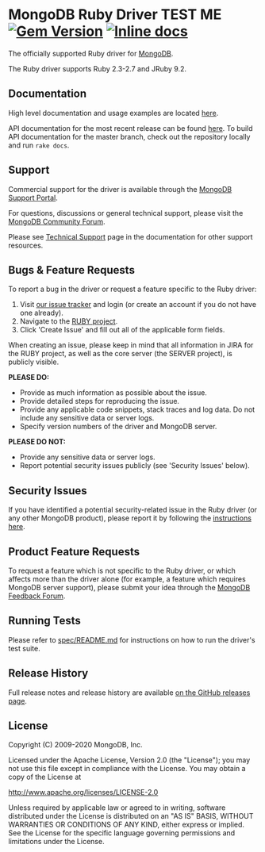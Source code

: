 MongoDB Ruby Driver TEST ME
[![Gem Version][rubygems-img]][rubygems-url]
[![Inline docs][inch-img]][inch-url]
================================================================

The officially supported Ruby driver for [MongoDB](https://www.mongodb.org/).

The Ruby driver supports Ruby 2.3-2.7 and JRuby 9.2.


Documentation
-------------

High level documentation and usage examples are located
[here](http://docs.mongodb.org/ecosystem/drivers/ruby/).

API documentation for the most recent release can be found
[here](https://docs.mongodb.com/ruby-driver/current/api/).
To build API documentation for the master branch, check out the
repository locally and run `rake docs`.


Support
-------

Commercial support for the driver is available through the
[MongoDB Support Portal](https://support.mongodb.com/).

For questions, discussions or general technical support, please visit the
[MongoDB Community Forum](https://developer.mongodb.com/community/forums/tags/c/drivers-odms-connectors/7/ruby-driver).

Please see [Technical Support](https://docs.mongodb.com/manual/support/) page
in the documentation for other support resources.


Bugs & Feature Requests
-----------------------

To report a bug in the driver or request a feature specific to the Ruby driver:

1. Visit [our issue tracker](https://jira.mongodb.org/) and login
(or create an account if you do not have one already).
2. Navigate to the [RUBY project](https://jira.mongodb.org/browse/RUBY).
3. Click 'Create Issue' and fill out all of the applicable form fields.

When creating an issue, please keep in mind that all information in JIRA
for the RUBY project, as well as the core server (the SERVER project),
is publicly visible.

**PLEASE DO:**

- Provide as much information as possible about the issue.
- Provide detailed steps for reproducing the issue.
- Provide any applicable code snippets, stack traces and log data.
  Do not include any sensitive data or server logs.
- Specify version numbers of the driver and MongoDB server.

**PLEASE DO NOT:**

- Provide any sensitive data or server logs.
- Report potential security issues publicly (see 'Security Issues' below).


Security Issues
---------------

If you have identified a potential security-related issue in the Ruby driver
(or any other MongoDB product), please report it by following the
[instructions here](http://docs.mongodb.org/manual/tutorial/create-a-vulnerability-report).


Product Feature Requests
------------------------

To request a feature which is not specific to the Ruby driver, or which
affects more than the driver alone (for example, a feature which requires
MongoDB server support), please submit your idea through the
[MongoDB Feedback Forum](https://feedback.mongodb.com/forums/924286-drivers).


Running Tests
-------------

Please refer to [spec/README.md](spec/README.md) for instructions on how
to run the driver's test suite.


Release History
---------------

Full release notes and release history are available [on the GitHub releases
page](https://github.com/mongodb/mongo-ruby-driver/releases).


License
-------

 Copyright (C) 2009-2020 MongoDB, Inc.

   Licensed under the Apache License, Version 2.0 (the "License");
   you may not use this file except in compliance with the License.
   You may obtain a copy of the License at

   http://www.apache.org/licenses/LICENSE-2.0

   Unless required by applicable law or agreed to in writing, software
   distributed under the License is distributed on an "AS IS" BASIS,
   WITHOUT WARRANTIES OR CONDITIONS OF ANY KIND, either express or implied.
   See the License for the specific language governing permissions and
   limitations under the License.

[rubygems-img]: https://badge.fury.io/rb/mongo.svg
[rubygems-url]: http://badge.fury.io/rb/mongo
[inch-img]: http://inch-ci.org/github/mongodb/mongo-ruby-driver.svg?branch=master
[inch-url]: http://inch-ci.org/github/mongodb/mongo-ruby-driver
